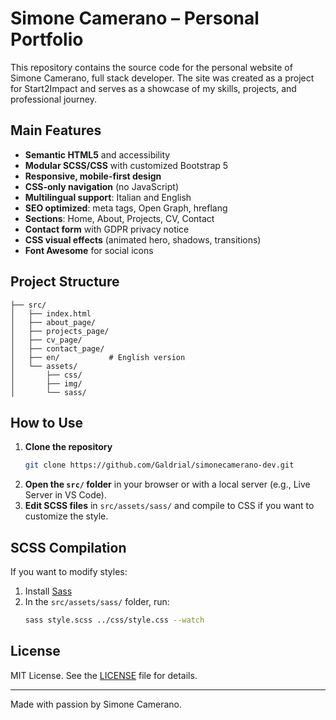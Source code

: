 # Simone Camerano – Personal Portfolio

This repository contains the source code for the personal website of Simone Camerano, full stack developer. The site was created as a project for Start2Impact and serves as a showcase of my skills, projects, and professional journey.



## Main Features

- **Semantic HTML5** and accessibility
- **Modular SCSS/CSS** with customized Bootstrap 5
- **Responsive, mobile-first design**
- **CSS-only navigation** (no JavaScript)
- **Multilingual support**: Italian and English
- **SEO optimized**: meta tags, Open Graph, hreflang
- **Sections**: Home, About, Projects, CV, Contact
- **Contact form** with GDPR privacy notice
- **CSS visual effects** (animated hero, shadows, transitions)
- **Font Awesome** for social icons

## Project Structure

```
├── src/
│   ├── index.html
│   ├── about_page/
│   ├── projects_page/
│   ├── cv_page/
│   ├── contact_page/
│   ├── en/           # English version
│   └── assets/
│       ├── css/
│       ├── img/
│       └── sass/
```

## How to Use

1. **Clone the repository**
   ```bash
   git clone https://github.com/Galdrial/simonecamerano-dev.git
   ```
2. **Open the `src/` folder** in your browser or with a local server (e.g., Live Server in VS Code).
3. **Edit SCSS files** in `src/assets/sass/` and compile to CSS if you want to customize the style.

## SCSS Compilation

If you want to modify styles:

1. Install [Sass](https://sass-lang.com/install)
2. In the `src/assets/sass/` folder, run:
   ```bash
   sass style.scss ../css/style.css --watch
   ```

## License

MIT License. See the [LICENSE](LICENSE) file for details.

---

Made with passion by Simone Camerano.
